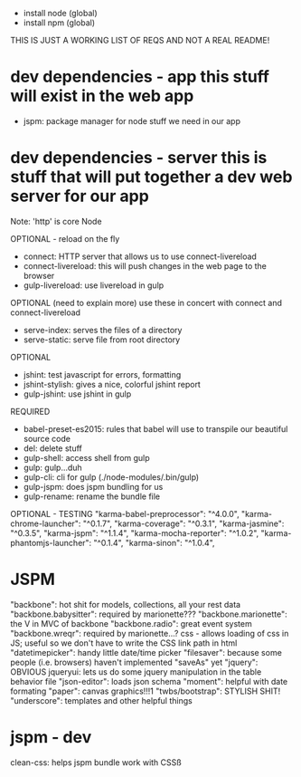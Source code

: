 - install node (global)
- install npm (global)

THIS IS JUST A WORKING LIST OF REQS AND NOT A REAL README!

dev dependencies - app
this stuff will exist in the web app
==================
- jspm: package manager for node stuff we need in our app

dev dependencies - server
this is stuff that will put together a dev web server for our app
==================
Note: 'http' is core Node

OPTIONAL - reload on the fly
- connect: HTTP server that allows us to use connect-livereload
- connect-livereload: this will push changes in the web page to the browser
- gulp-livereload: use livereload in gulp

OPTIONAL (need to explain more)
use these in concert with connect and connect-livereload
- serve-index: serves the files of a directory
- serve-static: serve file from root directory

OPTIONAL
- jshint: test javascript for errors, formatting
- jshint-stylish: gives a nice, colorful jshint report
- gulp-jshint: use jshint in gulp

REQUIRED
- babel-preset-es2015: rules that babel will use to transpile our beautiful source code
- del: delete stuff
- gulp-shell: access shell from gulp
- gulp: gulp...duh
- gulp-cli: cli for gulp (./node-modules/.bin/gulp)
- gulp-jspm: does jspm bundling for us
- gulp-rename: rename the bundle file


OPTIONAL - TESTING
"karma-babel-preprocessor": "^4.0.0",
"karma-chrome-launcher": "^0.1.7",
"karma-coverage": "^0.3.1",
"karma-jasmine": "^0.3.5",
"karma-jspm": "^1.1.4",
"karma-mocha-reporter": "^1.0.2",
"karma-phantomjs-launcher": "^0.1.4",
"karma-sinon": "^1.0.4",

JSPM
============

"backbone": hot shit for models, collections, all your rest data
"backbone.babysitter": required by marionette???
"backbone.marionette": the V in MVC of backbone
"backbone.radio": great event system
"backbone.wreqr": required by marionette...?
css - allows loading of css in JS; useful so we don't have to write the CSS link  path in html
"datetimepicker": handy little date/time picker
"filesaver": because some people (i.e. browsers) haven't implemented "saveAs" yet
"jquery": OBVIOUS
jqueryui: lets us do some jquery manipulation in the table behavior file
"json-editor": loads json schema
"moment": helpful with date formating
"paper": canvas graphics!!!1
"twbs/bootstrap": STYLISH SHIT!
"underscore": templates and other helpful things

jspm - dev
==============
clean-css: helps jspm bundle work with CSSß
